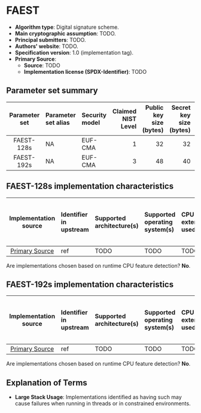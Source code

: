 # FAEST

- **Algorithm type**: Digital signature scheme.
- **Main cryptographic assumption**: TODO.
- **Principal submitters**: TODO.
- **Authors' website**: TODO.
- **Specification version**: 1.0 (implementation tag).
- **Primary Source**<a name="primary-source"></a>:
  - **Source**: TODO
  - **Implementation license (SPDX-Identifier)**: TODO

## Parameter set summary

|  Parameter set  | Parameter set alias   | Security model   |   Claimed NIST Level |   Public key size (bytes) |   Secret key size (bytes) |   Signature size (bytes) |
|:---------------:|:----------------------|:-----------------|---------------------:|--------------------------:|--------------------------:|-------------------------:|
| FAEST-128s | NA | EUF-CMA | 1 | 32 | 32 | 4506 |
| FAEST-192s | NA | EUF-CMA | 3 | 48 | 40 | 11260 |

## FAEST-128s implementation characteristics

|       Implementation source       | Identifier in upstream   | Supported architecture(s)   | Supported operating system(s)   | CPU extension(s) used   | No branching-on-secrets claimed?   | No branching-on-secrets checked by valgrind?   | Large stack usage?   |
|:---------------------------------:|:-------------------------|:----------------------------|:--------------------------------|:------------------------|:-----------------------------------|:-----------------------------------------------|:---------------------|
| [Primary Source](#primary-source) | ref                      | TODO                        | TODO                            | TODO                    | TODO                               | TODO                                           | TODO                 |

Are implementations chosen based on runtime CPU feature detection? **No**.

## FAEST-192s implementation characteristics

|       Implementation source       | Identifier in upstream   | Supported architecture(s)   | Supported operating system(s)   | CPU extension(s) used   | No branching-on-secrets claimed?   | No branching-on-secrets checked by valgrind?   | Large stack usage?   |
|:---------------------------------:|:-------------------------|:----------------------------|:--------------------------------|:------------------------|:-----------------------------------|:-----------------------------------------------|:---------------------|
| [Primary Source](#primary-source) | ref                      | TODO                        | TODO                            | TODO                    | TODO                               | TODO                                           | TODO                 |

Are implementations chosen based on runtime CPU feature detection? **No**.

## Explanation of Terms

- **Large Stack Usage**: Implementations identified as having such may cause failures when running in threads or in constrained environments.
